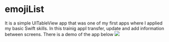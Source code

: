 # emojiList

It is a simple UITableView app that was one of my first apps where I applied my basic Swift skills. In this trainig appI transfer, update and add information between screens. There is a demo of the app below
![](https://github.com/IlyaPavl/emojiList/blob/main/emojiDemo.gif)
